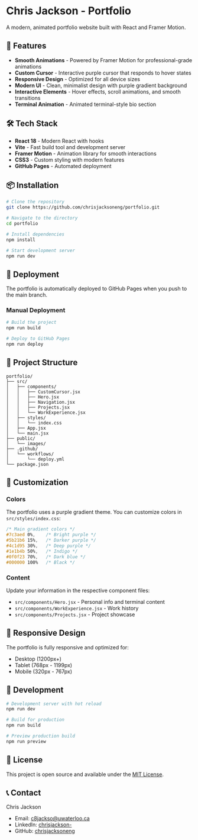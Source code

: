 # Chris Jackson - Portfolio

A modern, animated portfolio website built with React and Framer Motion.

## 🚀 Features

- **Smooth Animations** - Powered by Framer Motion for professional-grade animations
- **Custom Cursor** - Interactive purple cursor that responds to hover states
- **Responsive Design** - Optimized for all device sizes
- **Modern UI** - Clean, minimalist design with purple gradient background
- **Interactive Elements** - Hover effects, scroll animations, and smooth transitions
- **Terminal Animation** - Animated terminal-style bio section

## 🛠️ Tech Stack

- **React 18** - Modern React with hooks
- **Vite** - Fast build tool and development server
- **Framer Motion** - Animation library for smooth interactions
- **CSS3** - Custom styling with modern features
- **GitHub Pages** - Automated deployment

## 📦 Installation

```bash
# Clone the repository
git clone https://github.com/chrisjacksoneng/portfolio.git

# Navigate to the directory
cd portfolio

# Install dependencies
npm install

# Start development server
npm run dev
```

## 🚀 Deployment

The portfolio is automatically deployed to GitHub Pages when you push to the main branch.

### Manual Deployment

```bash
# Build the project
npm run build

# Deploy to GitHub Pages
npm run deploy
```

## 📁 Project Structure

```
portfolio/
├── src/
│   ├── components/
│   │   ├── CustomCursor.jsx
│   │   ├── Hero.jsx
│   │   ├── Navigation.jsx
│   │   ├── Projects.jsx
│   │   └── WorkExperience.jsx
│   ├── styles/
│   │   └── index.css
│   ├── App.jsx
│   └── main.jsx
├── public/
│   └── images/
├── .github/
│   └── workflows/
│       └── deploy.yml
└── package.json
```

## 🎨 Customization

### Colors

The portfolio uses a purple gradient theme. You can customize colors in `src/styles/index.css`:

```css
/* Main gradient colors */
#7c3aed 0%,    /* Bright purple */
#5b21b6 15%,   /* Darker purple */
#4c1d95 30%,   /* Deep purple */
#1e1b4b 50%,   /* Indigo */
#0f0f23 70%,   /* Dark blue */
#000000 100%   /* Black */
```

### Content

Update your information in the respective component files:

- `src/components/Hero.jsx` - Personal info and terminal content
- `src/components/WorkExperience.jsx` - Work history
- `src/components/Projects.jsx` - Project showcase

## 📱 Responsive Design

The portfolio is fully responsive and optimized for:

- Desktop (1200px+)
- Tablet (768px - 1199px)
- Mobile (320px - 767px)

## 🔧 Development

```bash
# Development server with hot reload
npm run dev

# Build for production
npm run build

# Preview production build
npm run preview
```

## 📄 License

This project is open source and available under the [MIT License](LICENSE).

## 📞 Contact

Chris Jackson

- Email: c8jackso@uwaterloo.ca
- LinkedIn: [chrisjackson-](https://www.linkedin.com/in/chrisjackson-/)
- GitHub: [chrisjacksoneng](https://github.com/chrisjacksoneng)
